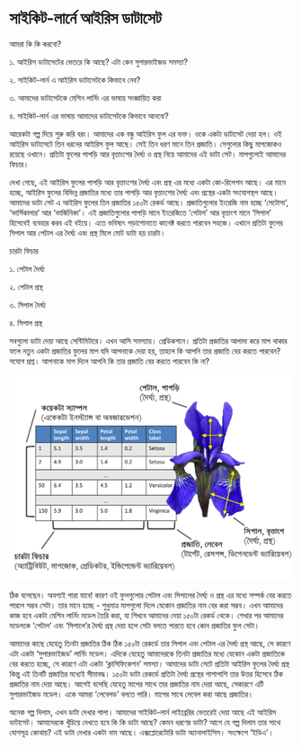 # সাইকিট-লার্নে আইরিস ডাটাসেট

আমরা কি কি করবো?

১. আইরিস ডাটাসেটের ভেতরে কি আছে? এটা কেন সুপারভাইজড সমস্যা? 

২. সাইকিট-লার্ন এ আইরিস ডাটাসেটকে কিভাবে নেব? 

৩. আমাদের ডাটাসেটকে মেশিন লার্নিং এর ভাষায় সংজ্ঞায়িত করা 

৪. সাইকিট-লার্ন এর ভাষায় আমাদের ডাটাসেটকে কিভাবে আনবো?

আরেকটা গল্প দিয়ে শুরু করি বরং। আমাদের এক বন্ধু আইরিস ফুল এর ভক্ত। ওকে একটা ডাটাসেট দেয়া হল। ওই আইরিস ডাটাসেটে তিন ধরনের আইরিস ফুল আছে। সেই তিন ধরণ মানে তিন প্রজাতি। সেগুলোর কিছু মাপজোকও রয়েছে ওখানে। প্রতিটা ফুলের পাপড়ি আর বৃত্তাংশের দৈর্ঘ্য ও প্রস্থ নিয়ে আমাদের এই ডাটা সেট। মাপগুলোই আমাদের ফিচার।

দেখা গেছে, এই আইরিস ফুলের পাপড়ি আর বৃত্তাংশের দৈর্ঘ্য এবং প্রস্থ এর মধ্যে একটা কো-রিলেশন আছে। এর মানে হচ্ছে, আইরিস ফুলের বিভিন্ন প্রজাতির মধ্যে তার পাপড়ি আর বৃত্তাংশের দৈর্ঘ্য এবং প্রস্থের একটা সংযোগস্থল আছে। আমাদের ডাটা সেট এ আইরিস ফুলের তিন প্রজাতির ১৫০টা রেকর্ড আছে। প্রজাতিগুলোর ইংরেজি নাম হচ্ছে ‘সেটোসা’, ‘ভার্সিকালার’ আর ‘ভার্জিনিকা’। এই প্রজাতিগুলোর পাপড়ি মানে ইংরেজিতে ‘পেটাল’ আর বৃত্তাংশ মানে ‘সিপাল’ হিসেবেই ব্যবহার করব এই বইয়ে। এতে ভবিষ্যৎ পড়াশোনাতে কানেক্ট করতে পারবেন সহজে। এখানে প্রতিটা ফুলের সিপাল আর পেটাল এর দৈর্ঘ্য এবং প্রস্থ মিলে মোট ডাটা হয় চারটা।

চারটা ফিচার

১. পেটাল দৈর্ঘ্য 

২. পেটাল প্রস্থ 

৩. সিপাল দৈর্ঘ্য 

৪. সিপাল প্রস্থ

সবগুলো ডাটা দেয়া আছে সেন্টিমিটারে। এখন আসি সমস্যায়। প্রেডিকশনে। প্রতিটা প্রজাতির আলাদা করে মাপ থাকার ফলে নতুন একটা প্রজাতির ফুলের মাপ যদি আপনাকে দেয়া হয়, তাহলে কি আপনি তার প্রজাতি বের করতে পারবেন? সযোগ প্রশ্ন। আপনাকে মাপ দিলে আপনি কি তার প্রজাতি বের করতে পারবেন কি না?

![&#x986;&#x987;&#x9B0;&#x9BF;&#x9B8; &#x9A1;&#x9BE;&#x99F;&#x9BE;&#x9B8;&#x9C7;&#x99F;&#x9C7;&#x9B0; &#x9AE;&#x9C7;&#x9B6;&#x9BF;&#x9A8; &#x9B2;&#x9BE;&#x9B0;&#x9CD;&#x9A8;&#x9BF;&#x982; &#x9A8;&#x9BE;&#x9AE; ](../.gitbook/assets/iris%20%281%29.png)

ঠিক বলেছেন। অবশ্যই পারা যাবে! কারণ ওই ফুলগুলোর পেটাল এবং সিপালের দৈর্ঘ্য ও প্রস্থ এর মধ্যে সম্পর্ক বের করতে পারলে সম্ভব সেটা। তার মানে হচ্ছে - শুধুমাত্র মাপগুলো দিলে যেকোন প্রজাতির নাম বের করা সম্ভব। এখন আমাদের কাজ হবে একটা মেশিন লার্নিং মডেল তৈরি করা, যা শিখবে আমাদের দেয়া ১৫০টা রেকর্ড থেকে। শেখার পর আমাদের মডেলকে ‘পেটাল’ এবং ‘সিপালে’র দৈর্ঘ্য প্রস্থ দেয়া হলে সেটা বলতে পারতে হবে কোন প্রজাতির ফুল সেটা।

আমাদের কাছে যেহেতু তিনটা প্রজাতির ঠিক ঠিক ১৫০টা রেকর্ডে তার সিপাল এবং পেটাল এর দৈর্ঘ্য প্রস্থ আছে, সে কারণে এটা একটা ‘সুপারভাইজড’ লার্নিং মডেল। এদিকে যেহেতু আমাদেরকে তিনটা প্রজাতির মধ্যে যেকোন একটা প্রজাতিকে বের করতে হচ্ছে, সে কারণে এটা একটা ‘ক্লাসিফিকেশন’ সমস্যা। আমাদের ডাটা সেটে প্রতিটা আইরিস ফুলের দৈর্ঘ্য প্রস্থ কিন্তু এই তিনটি প্রজাতির মধ্যেই সীমাবদ্ধ। ১৫০টা ডাটা রেকর্ডে প্রতিটা দৈর্ঘ্য প্রস্থের পাশাপাশি তার উত্তর হিসেবে ঠিক প্রজাতির নাম দেয়া আছে। আগেই বলেছি যেহেতু মাপের সাথে তার প্রজাতির নাম দেয়া আছে, সেকারণে এটি সুপারভাইজড মডেল। একে আমরা ‘লেবেলড’ বলতে পারি। মাপের সাথে লেবেল করা আছে প্রজাতির।

অনেক গল্প দিলাম, এখন ডাটা দেখার পালা। আমাদের সাইকিট-লার্ন লাইব্রেরির ভেতরেই দেয়া আছে এই আইরিস ডাটাসেট। আমাদেরকে খুঁচিয়ে দেখতে হবে কি কি ডাটা আছে? কেমন ধরণের ডাটা? আগে যে গল্প দিলাম তার সাথে যোগসূত্র কোথায়? এই ডাটা দেখার একটা নাম আছে। এক্সপ্লোরেটোরি ডাটা অ্যানালাইসিস। সংক্ষেপে ‘ইডিএ’।

